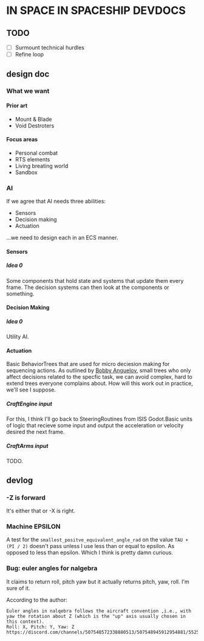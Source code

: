 #  IN SPACE IN SPACESHIP DEVDOCS

## TODO

- [ ] Surmount technical hurdles
- [ ] Refine loop

## design doc

### What we want

#### Prior art

- Mount & Blade
- Void Destroters

#### Focus areas

- Personal combat
- RTS elements
- Living breating world
- Sandbox

### AI

If we agree that AI needs three abilities:

- Sensors
- Decision making
- Actuation

...we need to design each in an ECS manner.

#### Sensors

##### Idea 0

Some components that hold state and systems that update them every frame. The decision systems can then look at the components or something.

#### Decision Making

##### Idea 0

Utility AI.

#### Actuation

Basic BehaviorTrees that are used for micro deciesion making for sequencing actions. As outlined by [Bobby Anguelov](https://takinginitiative.files.wordpress.com/2020/01/behaviortrees_breaking-the-cycle-of-misuse.pdf), small trees who only affect decisions related to the specfic task, we can avoid complex, hard to extend trees everyone complains about. How will this work out in practice, we'll see I suppose.

##### CraftEngine input

For this, I think I'll go back to SteeringRoutines from ISIS Godot.Basic units of logic that recieve some input and output the acceleration or velocity desired the next frame.

##### CraftArms input

TODO.

## devlog

### -Z is forward

It's either that or -X is right.

### Machine EPSILON

A test for the `smallest_positve_equivalent_angle_rad` on the value `TAU + (PI / 2)` doesn't pass unless I use less than or equal to epsilon. As opposed to less than epsilon. Which I think is pretty damn curious.

### Bug: euler angles for nalgebra

It claims to return roll, pitch yaw but it actually returns pitch, yaw, roll. I'm sure of it.

According to the author:

	Euler angles in nalqebra follows the aircraft convention ,i.e., with yaw the rotation about Z (which is the "up" axis usually chosen in this context).
	Roll: X, Pitch: Y, Yaw: Z
	https://discord.com/channels/507548572338880513/507548945912954881/552583968432586753
